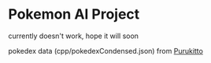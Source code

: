 # Pokemon AI Project

currently doesn't work, hope it will soon

pokedex data (cpp/pokedexCondensed.json) from [Purukitto](https://github.com/Purukitto/pokemon-data.json)